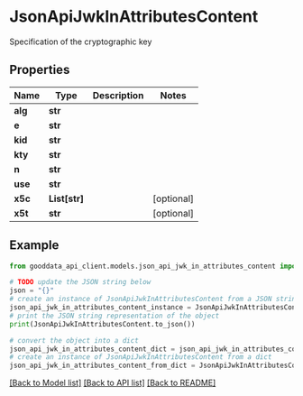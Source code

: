 # JsonApiJwkInAttributesContent

Specification of the cryptographic key

## Properties

Name | Type | Description | Notes
------------ | ------------- | ------------- | -------------
**alg** | **str** |  | 
**e** | **str** |  | 
**kid** | **str** |  | 
**kty** | **str** |  | 
**n** | **str** |  | 
**use** | **str** |  | 
**x5c** | **List[str]** |  | [optional] 
**x5t** | **str** |  | [optional] 

## Example

```python
from gooddata_api_client.models.json_api_jwk_in_attributes_content import JsonApiJwkInAttributesContent

# TODO update the JSON string below
json = "{}"
# create an instance of JsonApiJwkInAttributesContent from a JSON string
json_api_jwk_in_attributes_content_instance = JsonApiJwkInAttributesContent.from_json(json)
# print the JSON string representation of the object
print(JsonApiJwkInAttributesContent.to_json())

# convert the object into a dict
json_api_jwk_in_attributes_content_dict = json_api_jwk_in_attributes_content_instance.to_dict()
# create an instance of JsonApiJwkInAttributesContent from a dict
json_api_jwk_in_attributes_content_from_dict = JsonApiJwkInAttributesContent.from_dict(json_api_jwk_in_attributes_content_dict)
```
[[Back to Model list]](../README.md#documentation-for-models) [[Back to API list]](../README.md#documentation-for-api-endpoints) [[Back to README]](../README.md)


